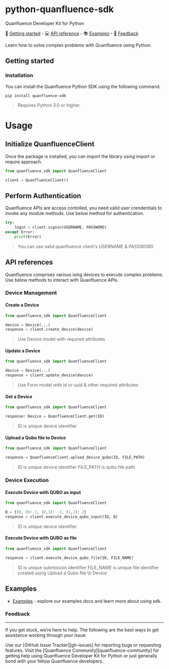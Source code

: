 # python-quanfluence-sdk
Quanfluence Developer Kit for Python

<div>
🚀 <a href="#getting-started">Getting started</a> - 💻 <a href="#api-reference">API reference</a> - 📚 <a href="#examples">Examples</a> - 💬 <a href="#feedback">Feedback</a>
</div>


Learn how to solve complex problems with Quanfluence using Python.

## Getting started
### Installation
You can install the Quanfluence Python SDK using the following command.
```
pip install quanfluence-sdk
```

> Requires Python 3.0 or higher.

# Usage
## Initialize QuanfluenceClient

Once the package is installed, you can import the library using import or require approach.

```python
from quanfluence_sdk import QuanfluenceClient

client = QuanfluenceClient()

```

## Perform Authentication

Quanfluence APIs are access contolled, you need valid user crendentials to invoke any module methods. Use below method for authentication.

```python
try:
    login = client.signin(USERNAME, PASSWORD)
except Error:
    print(Error)
```
> You can use valid quanfluence client's USERNAME & PASSWORD

## API references
Quanfluence comprises various ising devices to execute complex problems. Use below methods to interact with Quanfluence APIs.

### Device Management
#### Create a Device
```python
from quanfluence_sdk import QuanfluenceClient

device = Device(...)
response = client.create_device(device)
```
> Use Device model with required attributes

#### Update a Device
```python
from quanfluence_sdk import QuanfluenceClient

device = Device(...)
response = client.update_device(device)
```
> Use Form model with id or uuid & other required attributes

#### Get a Device
```python
from quanfluence_sdk import QuanfluenceClient

response: Device = QuanfluenceClient.get(ID)
```
> ID is unique device identifier

#### Upload a Qubo file to Device
```python
from quanfluence_sdk import QuanfluenceClient

response = QuanfluenceClient.upload_device_qubo(ID, FILE_PATH)
```
> ID is unique device identifier
> FILE_PATH is qubo file path


### Device Execution
#### Execute Device with QUBO as input
```python
from quanfluence_sdk import QuanfluenceClient

Q = {(0, 0): 1, (0,1): -1, (1,1): 2}
response = client.execute_device_qubo_input(ID, Q)
```
> ID is unique device identifier

#### Execute Device with QUBO as file
```python
from quanfluence_sdk import QuanfluenceClient

response = client.execute_device_qubo_file(ID, FILE_NAME)
```
> ID is unique submission identifier
> FILE_NAME is unique file identifier created using Upload a Qubo file to Device


## Examples
- [Examples](https://github.com/quanfluence/python-quanfluence-sdk/quanfluence_sdk/examples) - explore our examples docs and learn more about using sdk.


### Feedback

---

If you get stuck, we’re here to help. The following are the best ways to get assistance working through your issue:

Use our [GitHub Issue Tracker][gh-issues] for reporting bugs or requesting features.
Visit the [Quanfluence Community][quanfluence-community] for getting help using Quanfluence Developer Kit for Python or just generally bond with your fellow Quanfluence developers.

<!-- Markdown links -->
